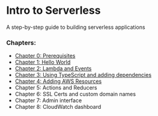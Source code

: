 # Intro to Serverless

A step-by-step guide to building serverless applications

### Chapters:
- [Chapter 0: Prerequisites](0-prerequisites.md)
- [Chapter 1: Hello World](1-hello-world.md)
- [Chapter 2: Lambda and Events](2-lambda-and-events.md)
- [Chapter 3: Using TypeScript and adding dependencies](3-using-typescript-and-adding-dependencies.md)
- [Chapter 4: Adding AWS Resources](4-adding-aws-resources.md)
- Chapter 5: Actions and Reducers
- Chapter 6: SSL Certs and custom domain names
- Chapter 7: Admin interface
- Chapter 8: CloudWatch dashboard

